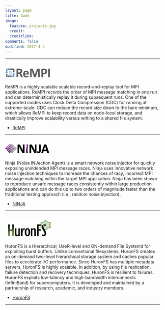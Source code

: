```yaml
---
layout: page
title: Code
image:
  feature: projects.jpg
  credit: 
  creditlink: 
comments: false
modified: 2017-4-4
---
```


---
## <img src="/images/logos/rempi_logo.png" width="150">
ReMPI is a highly scalable scalable record-and-replay tool for MPI applications. ReMPI records the order of MPI message matching in one run and can deterministically replay it during subsequent runs. One of the supported modes uses Clock Delta Compression (CDC) for running at extreme-scale. CDC can reduce the record size down to the bare minimum, which allows ReMPI to keep record data on node-local storage, and drastically improve scalability versus writing to a shared file system.
- <i class="fa fa-fw fa-github"></i><a href="https://github.com/PRUNERS/ReMPI">ReMPI</a>

---
## <img src="/images/logos/NINJA_logo.png" width="150">
Ninja (Noise INJection Agent) is a smart network noise injector for quickly exposing unindended MPI message races. Ninja uses innovative network noise injection techniques to increase the chances of racy, incorrect MPI message matching within the target MPI application. Ninja has been shown to reproduce unsafe message races consistently within large production applications and can do this up to two orders of magnitude faster than the traditional testing approach (i.e., random noise injection).
- <i class="fa fa-fw fa-github"></i><a href="https://github.com/PRUNERS/NINJA">NINJA</a>

---
## <img src="/images/logos/HuronFS_logo.png" width="150"> 
HuronFS is a Hierarchical, UseR-level and ON-demand File Systemd for exploiting burst buffers. Unlike conventional filesystems, HuronFS creates an on-demand two-level hierarchical storage system and caches popular files to accelerate I/O performance. Since HuronFS has multiple metadata servers, HuronFS is highly scalable. In addition, by using file replication, failure detection and recovery techniques, HuronFS is resilient to failures. HuronFS exploits low-latency and high-bandwidth interconnects (InfiniBand) for supercomputers. It is developed and maintained by a partnership of research, academic, and industry members.
- <i class="fa fa-fw fa-github"></i><a href="https://github.com/EBD-CREST/HuronFS">HuronFS</a>

---
